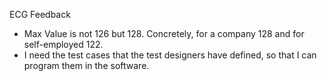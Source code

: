 ECG Feedback

* Max Value is not 126 but 128. Concretely, for a company 128 and for self-employed 122.
* I need the test cases that the test designers have defined, so that I can program them in the software.
